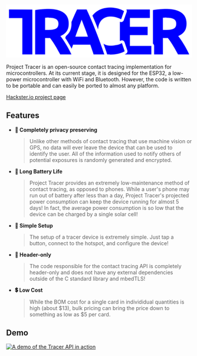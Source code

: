 ![Project Tracer Logo](./media/logo.png)

Project Tracer is an open-source contact tracing implementation for microcontrollers. At its current stage, it is designed for the ESP32, a low-power microcontroller with WiFi and Bluetooth. However, the code is written to be portable and can easily be ported to almost any platform.

[Hackster.io project page](https://www.hackster.io/epicface2304/project-tracer-confidential-contact-tracing-for-the-masses-a6e2dc)

## Features
- **🔐 Completely privacy preserving**
    > Unlike other methods of contact tracing that use machine vision or GPS, no data will ever leave the device that can be used to identify the user. All of the information used to notify others of potential exposures is randomly generated and encrypted.
- **🔋 Long Battery Life**
    > Project Tracer provides an extremely low-maintenance method of contact tracing, as opposed to phones. While a user's phone may run out of battery after less than a day, Project Tracer's projected power consumption can keep the device running for almost 5 days! In fact, the average power consumption is so low that the device can be charged by a single solar cell!
- **👐 Simple Setup**
    > The setup of a tracer device is extremely simple. Just tap a button, connect to the hotspot, and configure the device!
- **📁 Header-only**
    > The code responsible for the contact tracing API is completely header-only and does not have any external dependencies outside of the C standard library and mbedTLS!
- **💲 Low Cost**
    > While the BOM cost for a single card in individidual quantities is high (about $13), bulk pricing can bring the price down to something as low as $5 per card.

## Demo
[![A demo of the Tracer API in action](http://img.youtube.com/vi/fehssvGHECE/0.jpg)](http://www.youtube.com/watch?v=fehssvGHECE "Tracer API Demo")
